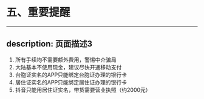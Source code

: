 # 五、重要提醒

---
description: 页面描述3
---
1. 所有手续均不需要额外费用，警惕中介骗局
2. 大陆基本不使用现金，建议尽快开通移动支付
3. 台胞证实名的APP只能绑定台胞证办理的银行卡
4. 居住证实名的APP只能绑定居住证办理的银行卡
5. 抖音只能用居住证实名，带货需要营业执照（约2000元）